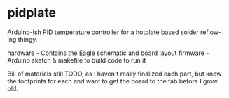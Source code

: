 pidplate
========

Arduino-ish PID temperature controller for a hotplate based solder reflow-ing thingy.

hardware - Contains the Eagle schematic and board layout
firmware - Arduino sketch & makefile to build code to run it

Bill of materials still TODO, as I haven't really finalized each part, but know
the footprints for each and want to get the board to the fab before I grow old.
